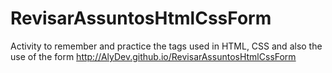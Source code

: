 # RevisarAssuntosHtmlCssForm
Activity to remember and practice the tags used in HTML, CSS and also the use of the form
http://AlyDev.github.io/RevisarAssuntosHtmlCssForm
